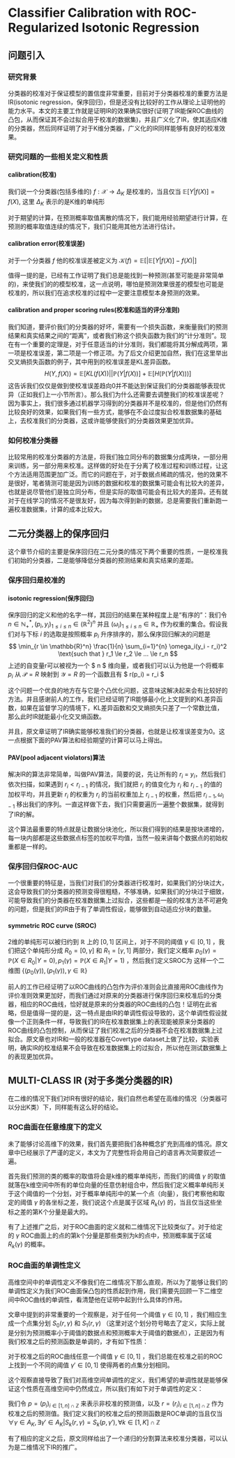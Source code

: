 # Classifier Calibration with ROC-Regularized Isotonic Regression

## 问题引入
### 研究背景
分类器的校准对于保证模型的置信度非常重要，目前对于分类器校准的重要方法是IR(isotonic regression，保序回归)，但是还没有比较好的工作从理论上证明他的能力水平。本文的主要工作就是证明IR的效果确实很好(证明了IR能保ROC曲线的凸包，从而保证其不会过拟合用于校准的数据集)，并且广义化了IR，使其适应K维的分类器，然后同样证明了对于K维分类器，广义化的IR同样能够有良好的校准效果。

### 研究问题的一些相关定义和性质
#### calibration(校准)

我们说一个分类器(包括多维的) $f:\mathcal{X}  \longrightarrow \Delta_K$ 是校准的，当且仅当 $\mathbb{E}[Y|f(X)] = f(X)$, 这里 $\Delta_K$ 表示的是K维的单纯形

对于期望的计算，在预测概率取值离散的情况下，我们能用经验期望进行计算，在预测的概率取值连续的情况下，我们只能用其他方法进行估计。

#### calibration error(校准误差)

对于一个分类器 $f$ 他的校准误差被定义为 $\mathcal{K}(f) = \mathbb{E}[|\mathbb{E}[Y|f(X)] - f(X)|]$ 

值得一提的是，已经有工作证明了我们总是能找到一种预测(甚至可能是非常简单的)，来使我们的的模型校准，这一点说明，哪怕是预测效果很差的模型也可能是校准的，所以我们在追求校准的过程中一定要注意模型本身预测的效果。

#### calibration and proper scoring rules(校准和适当的评分准则)
我们知道，要评价我们的分类器的好坏，需要有一个损失函数，来衡量我们的预测结果和真实结果之间的“距离”，或者我们称这个损失函数为我们的“计分准则”。现在有一个重要的定理是，对于任意适当的计分准则，我们都能将其分解成两项，第一项是校准误差，第二项是一个修正项。为了后文介绍更加自然，我们在这里举出交叉熵损失函数的例子，其中用到的校准误差是KL差异函数。
$$
    H(Y, f(X)) = \mathbb{E}[KL(f(X)) || \mathbb{P}(Y|f(X))] + \mathbb{E}[H(\mathbb{P}(Y|f(X)))]
$$
这告诉我们仅仅是做到使校准误差趋向0并不能达到保证我们的分类器能够表现优异（正如我们上一小节所言）。那么我们为什么还需要去调整我们的校准误差呢？因为事实上，我们很多通过机器学习得到的分类器并不是校准的，但是他们仍然有比较良好的效果，如果我们有一些方式，能够在不会过度拟合校准数据集的基础上，去校准我们的分类器，这或许能够使我们的分类器效果更加优异。

### 如何校准分类器
比较常用的校准分类器的方法是，将我们独立同分布的数据集分成两块，一部分用来训练，另一部分用来校准。这样做的好处在于分离了校准过程和训练过程，让这个方法适用范围更加广泛。而它的问题在于，对于数据点稀疏的情况，他的效果不是很好，笔者猜测可能是因为训练的数据和校准的数据集可能会有比较大的差异，也就是说尽管他们是独立同分布，但是实际的取值可能会有比较大的差异。还有就对于在线学习的情况不是很友好，因为每次得到新的数据，总是需要我们重新跑一遍校准数据集，计算的成本比较大。

## 二元分类器上的保序回归
这个章节介绍的主要是保序回归在二元分类的情况下两个重要的性质，一是校准我们初始的分类器，二是能够降低分类器的预测结果和真实结果的差距。

### 保序回归是校准的

#### isotonic regression(保序回归)
保序回归的定义和他的名字一样，其回归的结果在某种程度上是“有序的”：我们令 $n \in \mathbb{N}_+^*, (p_i, y_i)_{1 \le i \le n} \in (\mathbb{R}^2)^n$ 并且 $(\omega_i)_{1 \le i \le n} \in \mathbb{R}_+$ 作为权重的集合。假设我们对与下标 $i$ 的选取是按照概率 $p_i$ 升序排序的，那么保序回归解决的问题是
$$
    \min_{r \in \mathbb{R}^n} \frac{1}{n} \sum_{i=1}^{n} \omega_i(y_i - r_i)^2 \text{such that } r_1 \le r_2 \le ... \le r_n
$$
上述的自变量r可以被视为一个 $ n $ 维向量，或者我们可以认为他是一个将概率 $p_i$ 从 $\mathcal{P} = R$ 映射到 $\mathcal{Y} = R$ 的一个函数且有 $ r(p_i) = r_i $

这个问题一个优良的地方在与它是个凸优化问题，这意味这解决起来会有比较好的方法。并且感谢前人的工作，我们已经证明了IR能够最小化上文提到的KL差异函数，如果在监督学习的情境下，KL差异函数和交叉熵损失只差了一个常数比值，那么此时IR就能最小化交叉熵函数。

并且，原文章证明了IR确实能够校准我们的分类器，也就是让校准误差变为0。这一点根据下面的PAV算法和经验期望的计算可以马上得出。

#### PAV(pool adjacent violators)算法
解决IR的算法非常简单，叫做PAV算法，简要的说，先让所有的 $r_i$ = $y_i$，然后我们依次扫描，如果遇到 $r_i \lt r_{i-1}$ 的情况，我们就把 $r_i$ 的值变化为 $r_i$ 和 $r_{i-1}$ 的值的加权平均，并且更新 $r_i$ 的权重为 $r_i$ 的当前权重加上 $r_{i-1}$ 的权重，然后把 $r_{i-1}, \omega_{i-1}$ 移出我们的序列。一直这样做下去，我们只需要遍历一遍整个数据集，就得到了IR的解。

这个算法最重要的特点就是让数据分块池化，所以我们得到的结果是按块递增的，每一块内部都是这些数据点标签的加权平均值，当然一般来讲每个数据点的初始权重都是一样的。

### 保序回归保ROC-AUC
一个很重要的特征是，当我们对我们的分类器进行校准时，如果我们的分块过大，这会导致我们的分类器的预测变得很粗糙，不够准确，如果我们的分块过于细致，可能导致我们的分类器在校准数据集上过拟合，这些都是一般的校准方法不可避免的问题，但是我们的IR由于有了单调性假设，能够做到自动适应分块的数量。

#### symmetric ROC curve (SROC)
2维的单纯形可以被归约到 $\mathbb{R}$ 上的 $[0,1]$ 区间上，对于不同的阈值 $\gamma \in [0,1]$ ，我们把这个单纯形分成 $R_0 = [0, \gamma]$ 和 $R_1 = [\gamma, 1]$ 两部分，我们定义概率 $p_0(\gamma) = \mathbb{P}(X \in R_0 | Y = 0), p_1(\gamma) = \mathbb{P}(X \in R_1 | Y = 1)$ ，然后我们定义SROC为 这样一个二维图 $\{(p_0(\gamma)), (p_1(\gamma)), \gamma \in \mathbb{R}\}$ 

前人的工作已经证明了以ROC曲线的凸包作为评价准则会比直接用ROC曲线作为评价准则效果更加好，而我们通过对原来的分类器进行保序回归来校准后的分类器，相应的ROC曲线，恰好就是原来的分类器的ROC曲线的凸包！证明在此省略，但是值得一提的是，这一特点是由IR的单调性假设导致的，这个单调性假设就像一个正则条件一样，导致我们的IR在校准数据集上的表现能被原来分类器的ROC曲线的凸包控制，从而保证了我们校准之后的分类器不会在校准数据集上过拟合。原文章也对IR和一般的校准器在Covertype dataset上做了比较，实验表明，确实IR的校准结果不会导致在校准数据集上的过拟合，所以他在测试数据集上的表现更加优异。

## MULTI-CLASS IR (对于多类分类器的IR)
在二维的情况下我们对IR有很好的结论，我们自然也希望在高维的情况（分类器可以分出K类）下，同样能有这么好的结论。

### ROC曲面在任意维度下的定义
未了能够讨论高维下的效果，我们首先要把我们各种概念扩充到高维的情况。原文章中已经展示了严谨的定义，本文为了完整性将会用自己的语言再次简要叙述一遍。

首先我们预测的类的概率的取值将会是k维的概率单纯形，而我们的阈值 $\gamma$ 的取值就落在k维空间中所有的单位向量的任意仿射组合中，然后我们定义概率单纯形关于这个阈值的一个分划，对于概率单纯形中的某一个点（向量），我们考察他和取定的阈值 $\gamma$ 的各坐标之差，我们说这个点是属于区域 $R_k(\gamma)$ 的，当且仅当这些坐标之差的第K个分量是最大的。

有了上述推广之后，对于ROC曲面的定义就和二维情况下比较类似了。对于给定的 $\gamma$ ROC曲面上的点的第k个分量是那些类别为k的点中，预测概率属于区域 $R_k(\gamma)$ 的概率。

### ROC曲面的单调性定义
高维空间中的单调性定义不像我们在二维情况下那么直观，所以为了能够让我们的单调性定义为我们ROC曲面保凸包的性质起到作用，我们需要先回顾一下二维空间中ROC曲线的单调性，看清楚他在证明中起到什么具体的作用。

文章中提到的非常重要的一个观察是，对于任何一个阈值 $\gamma \in [0,1]$ ，我们相应生成一个点集分划 $S_0(r, \gamma)$ 和 $S_1(r, \gamma)$ （这里对这个划分符号略去了定义，实际上就是分别为预测概率小于阈值的数据点和预测概率大于阈值的数据点），正是因为有我们校准之后的预测函数是单调的，才有如下性质：

对于校准之后的ROC曲线任意一个阈值 $\gamma \in [0, 1]$ ，我们总能在校准之前的ROC上找到一个不同的阈值 $\gamma' \in [0, 1]$ 使得两者的点集分划相同。

这个观察直接导致了我们对高维空间单调性的定义，我们希望的单调性就是能够保证这个性质在高维空间中仍然成立，所以我们有如下对于单调性的定义：

我们令 $p = (p_i)_{i \in [1, n] \cap \mathbb{Z}}$ 来表示非校准的预测值，以及 $r = (r_i)_{i \in [1, n] \cap \mathbb{Z}}$ 作为校准之后的预测值。我们定义我们的校准之后的预测函数是ROC单调的当且仅当 $\forall \gamma \in A_K, \exists \gamma' \in A_K | S_k(r, \gamma) = S_k(p, \gamma'), \forall k \in [1, K] \cap \mathbb{Z}$

有了相应的定义之后，原文同样给出了一个递归的分割算法来校准分类器，可以认为是二维情况下IR的推广。